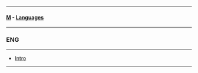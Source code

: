 
---

#### [M](https://github.com/ttltrk/TTT/blob/master/menu.md) - [Languages](https://github.com/ttltrk/TTT/blob/master/LAN/LAN.md)

---

### ENG

---

- [Intro](https://github.com/ttltrk/TTT/blob/master/LAN/SPA/INTRO/INTRO.md)

---
